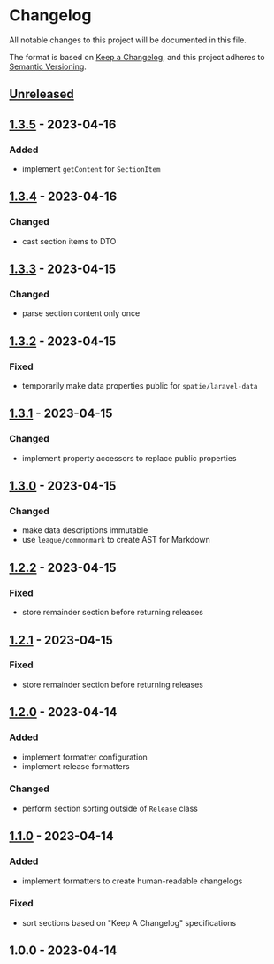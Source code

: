 # Changelog

All notable changes to this project will be documented in this file.

The format is based on [Keep a Changelog](https://keepachangelog.com/en/1.0.0/),
and this project adheres to [Semantic Versioning](https://semver.org/spec/v2.0.0.html).

## [Unreleased]


## [1.3.5] - 2023-04-16
### Added
- implement `getContent` for `SectionItem`


## [1.3.4] - 2023-04-16
### Changed
- cast section items to DTO


## [1.3.3] - 2023-04-15
### Changed
- parse section content only once


## [1.3.2] - 2023-04-15
### Fixed
- temporarily make data properties public for `spatie/laravel-data`


## [1.3.1] - 2023-04-15
### Changed
- implement property accessors to replace public properties


## [1.3.0] - 2023-04-15
### Changed
- make data descriptions immutable
- use `league/commonmark` to create AST for Markdown


## [1.2.2] - 2023-04-15
### Fixed
- store remainder section before returning releases


## [1.2.1] - 2023-04-15
### Fixed
- store remainder section before returning releases


## [1.2.0] - 2023-04-14
### Added
- implement formatter configuration
- implement release formatters

### Changed
- perform section sorting outside of `Release` class


## [1.1.0] - 2023-04-14
### Added
- implement formatters to create human-readable changelogs

### Fixed
- sort sections based on "Keep A Changelog" specifications


## 1.0.0 - 2023-04-14

[Unreleased]: https://github.com/PreemStudio/package_slug/compare/1.3.5...HEAD
[1.3.5]: https://github.com/PreemStudio/package_slug/compare/1.3.4...1.3.5
[1.3.4]: https://github.com/PreemStudio/package_slug/compare/1.3.3...1.3.4
[1.3.3]: https://github.com/PreemStudio/package_slug/compare/1.3.2...1.3.3
[1.3.2]: https://github.com/PreemStudio/package_slug/compare/1.3.1...1.3.2
[1.3.1]: https://github.com/PreemStudio/package_slug/compare/1.3.0...1.3.1
[1.3.0]: https://github.com/PreemStudio/package_slug/compare/1.2.2...1.3.0
[1.2.2]: https://github.com/PreemStudio/package_slug/compare/1.2.1...1.2.2
[1.2.1]: https://github.com/PreemStudio/package_slug/compare/1.2.0...1.2.1
[1.2.0]: https://github.com/PreemStudio/package_slug/compare/1.1.0...1.2.0
[1.1.0]: https://github.com/PreemStudio/package_slug/compare/1.0.0...1.1.0
